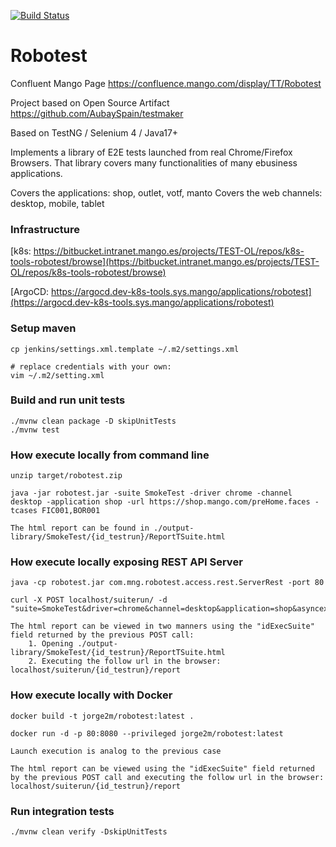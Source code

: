 [![Build Status](https://cicd-eks.sys.mango/jenkins/buildStatus/icon?job=robotest/develop)](https://cicd-eks.sys.mango/jenkins/view/Robotest/job/robotest/job/develop/)


# Robotest

Confluent Mango Page https://confluence.mango.com/display/TT/Robotest

Project based on Open Source Artifact https://github.com/AubaySpain/testmaker

Based on TestNG / Selenium 4 / Java17+

Implements a library of E2E tests launched from real Chrome/Firefox Browsers. That library covers many functionalities of many ebusiness applications.

Covers the applications: shop, outlet, votf, manto
Covers the web channels: desktop, mobile, tablet

### Infrastructure

[k8s: https://bitbucket.intranet.mango.es/projects/TEST-OL/repos/k8s-tools-robotest/browse](https://bitbucket.intranet.mango.es/projects/TEST-OL/repos/k8s-tools-robotest/browse)

[ArgoCD: https://argocd.dev-k8s-tools.sys.mango/applications/robotest](https://argocd.dev-k8s-tools.sys.mango/applications/robotest)


### Setup maven

    cp jenkins/settings.xml.template ~/.m2/settings.xml
    
    # replace credentials with your own:
    vim ~/.m2/setting.xml 

### Build and run unit tests

    ./mvnw clean package -D skipUnitTests 
    ./mvnw test 
    
### How execute locally from command line

	unzip target/robotest.zip
	
	java -jar robotest.jar -suite SmokeTest -driver chrome -channel desktop -application shop -url https://shop.mango.com/preHome.faces -tcases FIC001,BOR001
	
	The html report can be found in ./output-library/SmokeTest/{id_testrun}/ReportTSuite.html
	
### How execute locally exposing REST API Server
	
	java -cp robotest.jar com.mng.robotest.access.rest.ServerRest -port 80
	
	curl -X POST localhost/suiterun/ -d "suite=SmokeTest&driver=chrome&channel=desktop&application=shop&asyncexec=false&url=https://shop.mango.com/preHome.faces&tcases=FIC001,BOR001"
	
	The html report can be viewed in two manners using the "idExecSuite" field returned by the previous POST call:
		1. Opening ./output-library/SmokeTest/{id_testrun}/ReportTSuite.html
		2. Executing the follow url in the browser: localhost/suiterun/{id_testrun}/report

### How execute locally with Docker

	docker build -t jorge2m/robotest:latest .
	
	docker run -d -p 80:8080 --privileged jorge2m/robotest:latest
	
	Launch execution is analog to the previous case
	
	The html report can be viewed using the "idExecSuite" field returned by the previous POST call and executing the follow url in the browser: localhost/suiterun/{id_testrun}/report
    
### Run integration tests 
  
    ./mvnw clean verify -DskipUnitTests    
